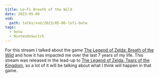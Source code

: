 ```yaml
---
title: Lo-Fi Breath of the Wild
date: 2023-05-06
vod:
  path: talks/vod/2023/05-06-lofi-botw
tags:
  - botw
  - NintendoSwitch
---
```


For this stream I talked about the game [The Legend of Zelda: Breath of the Wild](https://zelda.nintendo.com/breath-of-the-wild/) and how it has impacted me over the last 7 years of my life. This stream was released in the lead-up to [The Legend of Zelda: Tears of the Kingdom](https://zelda.nintendo.com/tears-of-the-kingdom/), so a lot of it will be talking about what I think will happen in that game.
